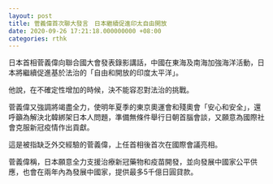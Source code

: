 ```yaml
---
layout: post
title: 菅義偉首次聯大發言　日本繼續促進印太自由開放
date: 2020-09-26 17:21:18.000000000 +08:00
categories: rthk
---
```


日本首相菅義偉向聯合國大會發表錄影講話，中國在東海及南海加強海洋活動，日本將繼續促進基於法治的「自由和開放的印度太平洋」。

他說，在不確定性增加的時候，決不能容忍對法治的挑戰。

菅義偉又強調將竭盡全力，使明年夏季的東京奧運會和殘奧會「安心和安全」，還呼籲為解決北韓綁架日本人問題，準備無條件舉行日朝首腦會談，又願意為國際社會克服新冠疫情作出貢獻。

這是被指缺乏外交經驗的菅義偉，上任首相後首次在國際會議亮相。

菅義偉稱，日本願意全力支援治療新冠藥物和疫苗開發，並向發展中國家公平供應，也會在兩年內為發展中國家，提供最多5千億日圓貸款。
